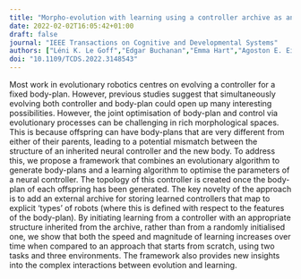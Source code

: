 ```yaml
---
title: "Morpho-evolution with learning using a controller archive as an inheritance mechanism"
date: 2022-02-02T16:05:42+01:00
draft: false
journal: "IEEE Transactions on Cognitive and Developmental Systems"
authors: ["Léni K. Le Goff","Edgar Buchanan","Emma Hart","Agoston E. Eiben","Wei Li","Matteo De Carlo","Alan F. Winfield","Matthew F. Hale","Robert Woolley","Mike Angus","Jon Timmis","Andy M. Tyrrell"]
doi: "10.1109/TCDS.2022.3148543"
---
```


Most work in evolutionary robotics centres on evolving a controller for a fixed body-plan. However, previous studies suggest that simultaneously evolving both controller and body-plan could open up many interesting possibilities. However, the joint optimisation of body-plan and control via evolutionary processes can be challenging in rich morphological spaces. This is because offspring can have body-plans that are very different from either of their parents, leading to a potential mismatch between the structure of an inherited neural controller and the new body. To address this, we propose a framework that combines an evolutionary algorithm to generate body-plans and a learning algorithm to optimise the parameters of a neural controller. The topology of this controller is created once the body-plan of each offspring has been generated. The key novelty of the approach is to add an external archive for storing learned controllers that map to explicit ‘types’ of robots (where this is defined with respect to the features of the body-plan). By initiating learning from a controller with an appropriate structure inherited from the archive, rather than from a randomly initialised one, we show that both the speed and magnitude of learning increases over time when compared to an approach that starts from scratch, using two tasks and three environments. The framework also provides new insights into the complex interactions between evolution and learning.
